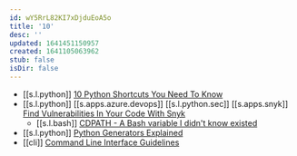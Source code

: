 ```yaml
---
id: wY5RrL82KI7xDjduEoA5o
title: '10'
desc: ''
updated: 1641451150957
created: 1641105063962
stub: false
isDir: false
---
```


-  [[s.l.python]] [10 Python Shortcuts You Need To Know][1]
  -  [[s.l.python]] [[s.apps.azure.devops]] [[s.l.python.sec]] [[s.apps.snyk]] [Find Vulnerabilities In Your Code With Snyk][2]
     -  [[s.l.bash]] [CDPATH - A Bash variable I didn't know existed][3]
  -  [[s.l.python]] [Python Generators Explained][4]
  -  [[cli]] [Command Line Interface Guidelines][5]

[1]: https://youtu.be/CssrFJGH_dU
[2]: https://youtu.be/1N6VBHMoPsw
[3]: https://youtu.be/4-Nun5c3qeA
[4]: https://youtu.be/u3T7hmLthUU
[5]: https://clig.dev/

